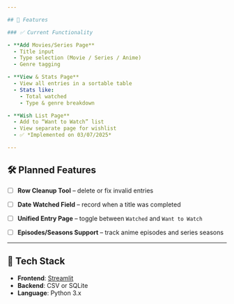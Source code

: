 ```yaml
---

## 🚀 Features

### ✅ Current Functionality

- **Add Movies/Series Page**
  - Title input
  - Type selection (Movie / Series / Anime)
  - Genre tagging

- **View & Stats Page**
  - View all entries in a sortable table
  - Stats like:
    - Total watched
    - Type & genre breakdown

- **Wish List Page**
  - Add to “Want to Watch” list
  - View separate page for wishlist  
  - ✅ *Implemented on 03/07/2025*

---
```


## 🛠️ Planned Features

- [ ] **Row Cleanup Tool** – delete or fix invalid entries  
- [ ] **Date Watched Field** – record when a title was completed  
- [ ] **Unified Entry Page** – toggle between `Watched` and `Want to Watch`  
- [ ] **Episodes/Seasons Support** – track anime episodes and series seasons


---

## 🧱 Tech Stack

- **Frontend**: [Streamlit](https://streamlit.io/)
- **Backend**: CSV or SQLite
- **Language**: Python 3.x



